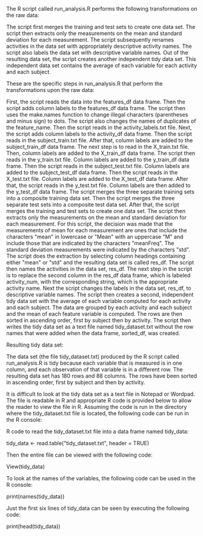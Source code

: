 The R script called run_analysis.R performs the following transformations on the raw data:

The script first merges the training and test sets to create one data set.
The script then extracts only the measurements on the mean and standard deviation for each measurement.
The script subsequently renames activities in the data set with appropriately descriptive activity names.
The script also labels the data set with descriptive variable names.
Out of the resulting data set, the script creates another independent tidy data set.
This independent data set contains the average of each variable for each activity and each subject.

These are the specific steps in run_analysis.R that perform the transformations upon the raw data:

First, the script reads the data into the features_df data frame.
Then the script adds column labels to the features_df data frame.
The script then uses the make.names function to change illegal characters (parentheses and minus sign) to dots.
The script also changes the names of duplicates of the feature_name.
Then the script reads in the activity_labels.txt file.
Next, the script adds column labels to the activity_df data frame.
Then the script reads in the subject_train.txt file.
After that, column labels are added to the subject_train_df data frame.
The next step is to read in the X_train.txt file.
Then, column labels are added to the X_train_df data frame.
The script then reads in the y_train.txt file.
Column labels are added to the y_train_df data frame.
Then the script reads in the subject_test.txt file.
Column labels are added to the subject_test_df data frame.
Then the script reads in the X_test.txt file.
Column labels are added to the X_test_df data frame.
After that, the script reads in the y_test.txt file.
Column labels are then added to the y_test_df data frame.
The script merges the three separate training sets into a composite training data set.
Then the script merges the three separate test sets into a composite test data set.
After that, the script merges the training and test sets to create one data set. The script then extracts only the measurements on the mean and standard deviation for each measurement. For this script, the  decision was made that the measurements of mean for each measurement are ones that include the characters "mean" in lowercase or "Mean" with an uppercase "M" and include those that are indicated by the  characters "meanFreq".
The standard deviation measurements were indicated by the characters "std".
The script does the extraction by selecting column headings containing either "mean" or "std" and the resulting data set is called res_df.
The script then names the activities in the data set, res_df.
The next step in the script is to replace the second column in the res_df data frame, which is labeled activity_num, with the corresponding string, which is the appropriate activity name.
Next the script changes the labels in the data set, res_df, to descriptive variable names.
The script then creates a second, independent tidy data set with the average of each variable computed for each activity and each subject.
The data are grouped by each activity and each subject and the mean of each feature variable is computed.
The rows are then sorted in ascending order, first by subject then by activity.
The script then writes the tidy data set as a text file named tidy_dataset.txt without the row names that were added when the data frame, sorted_df, was created.

Resulting tidy data set:

The data set (the file tidy_dataset.txt) produced by the R script called run_analysis.R is tidy because each variable that is measured is in one column, and each observation of that variable is in a different row. The resulting data  set has 180 rows and 88 columns. The rows have been sorted in ascending order, first by subject and then by activity.

It is difficult to look at the tidy data set as a text file in Notepad or Wordpad.
The file is readable in R and appropriate R code is provided below to allow the reader to view the file in R.
Assuming the code is run in the directory where the tidy_dataset.txt file is located, the following code can be run in the R console:

R code to read the tidy_dataset.txt file into a data frame named tidy_data:

tidy_data <- read.table("tidy_dataset.txt", header = TRUE)

Then the entire file can be viewed with the following code:

View(tidy_data)

To look at the names of the variables, the following code can be used in the R console:

print(names(tidy_data))

Just the first six lines of tidy_data can be seen by executing the following code:

print(head(tidy_data))
